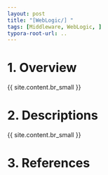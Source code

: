 ```yaml
---
layout: post
title: "[WebLogic/] "
tags: [Middleware, WebLogic, ]
typora-root-url: ..
---
```


# 1. Overview
{{ site.content.br_small }}

# 2. Descriptions
{{ site.content.br_small }}

# 3. References

